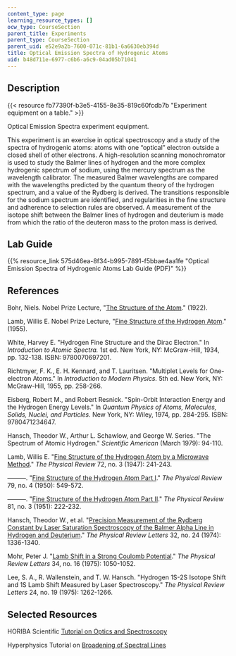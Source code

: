 ```yaml
---
content_type: page
learning_resource_types: []
ocw_type: CourseSection
parent_title: Experiments
parent_type: CourseSection
parent_uid: e52e9a2b-7600-071c-81b1-6a6630eb394d
title: Optical Emission Spectra of Hydrogenic Atoms
uid: b48d711e-6977-c6b6-a6c9-04ad05b71041
---
```


Description
-----------

{{< resource fb77390f-b3e5-4155-8e35-819c60fcdb7b "Experiment equipment on a table." >}}

Optical Emission Spectra experiment equipment.

This experiment is an exercise in optical spectroscopy and a study of the spectra of hydrogenic atoms: atoms with one “optical” electron outside a closed shell of other electrons. A high-resolution scanning monochromator is used to study the Balmer lines of hydrogen and the more complex hydrogenic spectrum of sodium, using the mercury spectrum as the wavelength calibrator. The measured Balmer wavelengths are compared with the wavelengths predicted by the quantum theory of the hydrogen spectrum, and a value of the Rydberg is derived. The transitions responsible for the sodium spectrum are identified, and regularities in the fine structure and adherence to selection rules are observed. A measurement of the isotope shift between the Balmer lines of hydrogen and deuterium is made from which the ratio of the deuteron mass to the proton mass is derived.

Lab Guide
---------

{{% resource_link 575d46ea-8f34-b995-7891-f5bbae4aa1fe "Optical Emission Spectra of Hydrogenic Atoms Lab Guide (PDF)" %}}

References
----------

Bohr, Niels. Nobel Prize Lecture, "[The Structure of the Atom](https://www.nobelprize.org/prizes/physics/1922/bohr/lecture/)." (1922).

Lamb, Willis E. Nobel Prize Lecture, "[Fine Structure of the Hydrogen Atom](https://www.nobelprize.org/prizes/physics/1955/lamb/lecture/)." (1955).

White, Harvey E. "Hydrogen Fine Structure and the Dirac Electron." In _Introduction to Atomic Spectra._ 1st ed. New York, NY: McGraw-Hill, 1934, pp. 132-138. ISBN: 9780070697201.

Richtmyer, F. K., E. H. Kennard, and T. Lauritsen. "Multiplet Levels for One-electron Atoms." In _Introduction to Modern Physics._ 5th ed. New York, NY: McGraw-Hill, 1955, pp. 258-266.

Eisberg, Robert M., and Robert Resnick. "Spin-Orbit Interaction Energy and the Hydrogen Energy Levels." In _Quantum Physics of Atoms, Molecules, Solids, Nuclei, and Particles._ New York, NY: Wiley, 1974, pp. 284-295. ISBN: 9780471234647.

Hansch, Theodor W., Arthur L. Schawlow, and George W. Series. "The Spectrum of Atomic Hydrogen." _Scientific American_ (March 1979): 94-110.

Lamb, Willis E. "[Fine Structure of the Hydrogen Atom by a Microwave Method](https://journals.aps.org/pr/abstract/10.1103/PhysRev.72.241)." _The Physical Review_ 72, no. 3 (1947): 241-243.

———. "[Fine Structure of the Hydrogen Atom Part I](https://journals.aps.org/pr/abstract/10.1103/PhysRev.79.549)." _The Physical Review_ 79, no. 4 (1950): 549-572.

———. "[Fine Structure of the Hydrogen Atom Part II](https://journals.aps.org/pr/abstract/10.1103/PhysRev.81.222)." _The Physical Review_ 81, no. 3 (1951): 222-232.

Hansch, Theodor W., et al. "[Precision Measurement of the Rydberg Constant by Laser Saturation Spectroscopy of the Balmer Alpha Line in Hydrogen and Deuterium](https://journals.aps.org/prl/abstract/10.1103/PhysRevLett.32.1336)." _The Physical Review Letters_ 32, no. 24 (1974): 1336-1340.

Mohr, Peter J. "[Lamb Shift in a Strong Coulomb Potential](https://journals.aps.org/prl/abstract/10.1103/PhysRevLett.34.1050)." _The Physical Review Letters_ 34, no. 16 (1975): 1050-1052.

Lee, S. A., R. Wallenstein, and T. W. Hansch. "Hydrogen 1S-2S Isotope Shift and 1S Lamb Shift Measured by Laser Spectroscopy." _The Physical Review Letters_ 24, no. 19 (1975): 1262-1266.

Selected Resources
------------------

HORIBA Scientific [Tutorial on Optics and Spectroscopy](http://www.horiba.com/us/en/scientific/products/optics-tutorial/)

Hyperphysics Tutorial on [Broadening of Spectral Lines](http://hyperphysics.phy-astr.gsu.edu/hbase/atomic/broaden.html#c1)